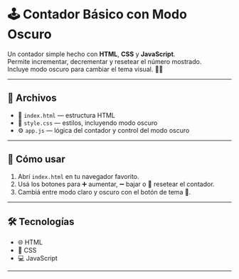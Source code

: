 # 🕹️ Contador Básico con Modo Oscuro

Un contador simple hecho con **HTML**, **CSS** y **JavaScript**.  
Permite incrementar, decrementar y resetear el número mostrado.  
Incluye modo oscuro para cambiar el tema visual. 🌙🌞

---

## 📂 Archivos

- 📄 `index.html` — estructura HTML
- 🎨 `style.css` — estilos, incluyendo modo oscuro
- ⚙️ `app.js` — lógica del contador y control del modo oscuro

---

## 🚀 Cómo usar

1. Abrí `index.html` en tu navegador favorito.  
2. Usá los botones para ➕ aumentar, ➖ bajar o 🔄 resetear el contador.  
3. Cambiá entre modo claro y oscuro con el botón de tema 🌙.

---

## 🛠️ Tecnologías

- 🌐 HTML  
- 🎨 CSS  
- 💻 JavaScript

---
